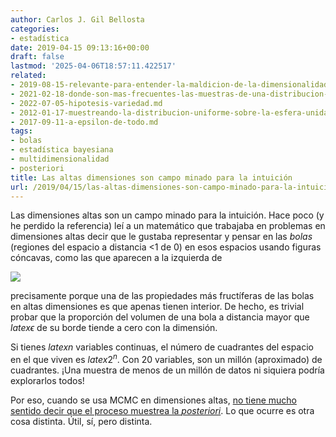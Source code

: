 ```yaml
---
author: Carlos J. Gil Bellosta
categories:
- estadística
date: 2019-04-15 09:13:16+00:00
draft: false
lastmod: '2025-04-06T18:57:11.422517'
related:
- 2019-08-15-relevante-para-entender-la-maldicion-de-la-dimensionalidad.md
- 2021-02-18-donde-son-mas-frecuentes-las-muestras-de-una-distribucion-en-dimensiones-altas.md
- 2022-07-05-hipotesis-variedad.md
- 2012-01-17-muestreando-la-distribucion-uniforme-sobre-la-esfera-unidad-en-n-dimensiones.md
- 2017-09-11-a-epsilon-de-todo.md
tags:
- bolas
- estadística bayesiana
- multidimensionalidad
- posteriori
title: Las altas dimensiones son campo minado para la intuición
url: /2019/04/15/las-altas-dimensiones-son-campo-minado-para-la-intuicion/
---
```


Las dimensiones altas son un campo minado para la intuición. Hace poco (y he perdido la referencia) leí a un matemático que trabajaba en problemas en dimensiones altas decir que le gustaba representar y pensar en las _bolas_ (regiones del espacio a distancia <1 de 0) en esos espacios usando figuras cóncavas, como las que aparecen a la izquierda de

![](/wp-uploads/2019/04/bolas_metricas_alt.png#center)

precisamente porque una de las propiedades más fructíferas de las bolas en altas dimensiones es que apenas tienen interior. De hecho, es trivial probar que la proporción del volumen de una bola a distancia mayor que $latex \epsilon$ de su borde tiende a cero con la dimensión.

Si tienes $latex n$ variables continuas, el número de cuadrantes del espacio en el que viven es $latex 2^n$. Con 20 variables, son un millón (aproximado) de cuadrantes. ¡Una muestra de menos de un millón de datos ni siquiera podría explorarlos todos!

Por  eso, cuando se usa MCMC en dimensiones altas, [no tiene mucho sentido decir que el proceso muestrea la ](https://statmodeling.stat.columbia.edu/2019/03/25/mcmc-does-not-explore-posterior/)_[posteriori](https://statmodeling.stat.columbia.edu/2019/03/25/mcmc-does-not-explore-posterior/)_. Lo que ocurre es otra cosa distinta. Útil, sí, pero distinta.